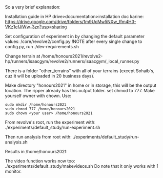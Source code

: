 So a very brief explanation:

Installation guide in HP drive>documentation>installation doc karine:
https://drive.google.com/drive/folders/1m9UoMw5NXw_ffm4H3-VKz1efJiWw-3zn?usp=sharing

Set configuration of experiment in by changing the default parameter values: <revolve>/core/revolve2/config.py
!NOTE after every single change to config.py, run ./dev-requirements.sh


Change terrain at /home/honours2021/revolve2-hp/runners/isaacgym/revolve2/runners/isaacgym/_local_runner.py

There is a folder "other_terrains" with all of your terrains (except Sohaib's, cuz it will be uploaded in 20 business days).

Make directory "honours2021" in home or in storage, this will be the output location. The ripper already has this output folder. set chmod to 777. Make yourself owner with chown. Use:
```
sudo mkdir /home/honours2021 
sudo chmod 777 /home/honours2021
sudo chown <your user> /home/honours2021
``` 

From revolve's root, run the experiment with:
./experiments/default_study/run-experiment.sh

Then run analysis from root with:
./experiments/default_study/run-analysis.sh

Results in /home/honours2021

The video function works now too: ./experiments/default_study/makevideos.sh
    Do note that it only works with 1 monitor. 